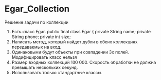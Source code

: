 # Egar_Collection
Решение задачи по коллекции 
1.  Есть класс Egar.  public final class Egar { private String name; private String phone; private int size;
2.  Написать метод, который найдет дубли в обеих коллекциях передаваемых на вход.
3.  Одинаковыми будут объекты при совпадении 3х полей. Модифицировать класс нельзя
4.  Размер входных коллекций 100 000. Скорость обработки не должна превышать нескольких секунд.
5.  Использовать только стандартные классы.
